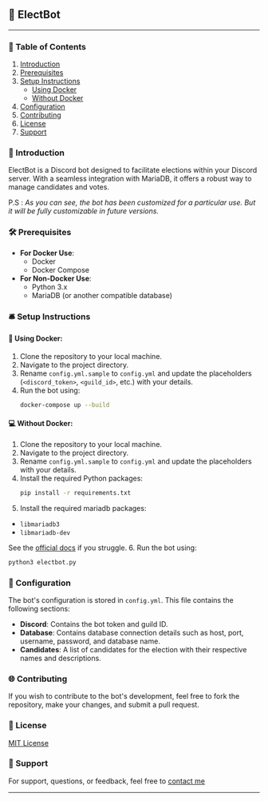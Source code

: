 
## 🤖 ElectBot

---

### 📖 Table of Contents

1. [Introduction](#-introduction)
2. [Prerequisites](#-prerequisites)
3. [Setup Instructions](#-setup-instructions)
   - [Using Docker](#-using-docker)
   - [Without Docker](#-without-docker)
4. [Configuration](#-configuration)
5. [Contributing](#-contributing)
6. [License](#-license)
7. [Support](#-support)

### 🚀 Introduction

ElectBot is a Discord bot designed to facilitate elections within your Discord server. With a seamless integration with MariaDB, it offers a robust way to manage candidates and votes.

P.S : *As you can see, the bot has been customized for a particular use. But it will be fully customizable in future versions.*

### 🛠 Prerequisites

- **For Docker Use**:
  - Docker
  - Docker Compose
- **For Non-Docker Use**:
  - Python 3.x
  - MariaDB (or another compatible database)

### 🛎 Setup Instructions

#### 🐳 Using Docker:

1. Clone the repository to your local machine.
2. Navigate to the project directory.
3. Rename `config.yml.sample` to `config.yml` and update the placeholders (`<discord_token>`, `<guild_id>`, etc.) with your details.
4. Run the bot using:
   ```bash
   docker-compose up --build
   ```

#### 💻 Without Docker:

1. Clone the repository to your local machine.
2. Navigate to the project directory.
3. Rename `config.yml.sample` to `config.yml` and update the placeholders with your details.
4. Install the required Python packages:
   ```bash
   pip install -r requirements.txt
   ```
5. Install the required mariadb packages:
- `libmariadb3`
- `libmariadb-dev`

See the [official docs](https://mariadb.com/docs/skysql-previous-release/connect/programming-languages/c/install/) if you struggle.
6. Run the bot using:
   ```bash
   python3 electbot.py
   ```

### 🔧 Configuration

The bot's configuration is stored in `config.yml`. This file contains the following sections:

- **Discord**: Contains the bot token and guild ID.
- **Database**: Contains database connection details such as host, port, username, password, and database name.
- **Candidates**: A list of candidates for the election with their respective names and descriptions.

### 🌐 Contributing

If you wish to contribute to the bot's development, feel free to fork the repository, make your changes, and submit a pull request.

### 📜 License

[MIT License](LICENSE)

### 🤝 Support

For support, questions, or feedback, feel free to [contact me](mailto:0xsysr3ll@pm.me)

---
